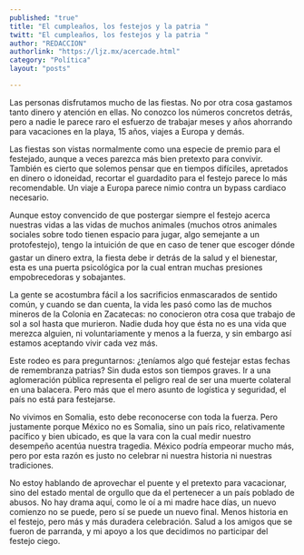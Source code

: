 ```yaml
---
published: "true"
title: "El cumpleaños, los festejos y la patria "
twitt: "El cumpleaños, los festejos y la patria "
author: "REDACCION"
authorlink: "https://ljz.mx/acercade.html"
category: "Política"
layout: "posts"

---
```



Las personas disfrutamos mucho de las fiestas. No por otra cosa gastamos tanto dinero y atención en ellas. No conozco los números concretos detrás, pero a nadie le parece raro el esfuerzo de trabajar meses y años ahorrando para vacaciones en la playa, 15 años, viajes a Europa y demás.  

  Las fiestas son vistas normalmente como una especie de premio para el festejado, aunque a veces parezca más bien pretexto para convivir. También es cierto que solemos pensar que en tiempos difíciles, apretados en dinero o idoneidad, recortar el guardadito para el festejo parece lo más recomendable. Un viaje a Europa parece nimio contra un bypass cardiaco necesario.



  Aunque estoy convencido de que postergar siempre el festejo acerca nuestras vidas a las vidas de muchos animales (muchos otros animales sociales sobre todo tienen espacio para jugar, algo semejante a un protofestejo), tengo la intuición de que en caso de tener que escoger dónde gastar un dinero extra, la fiesta debe ir detrás de la salud y el bienestar, esta es una puerta psicológica por la cual entran muchas presiones empobrecedoras y sobajantes.



  La gente se acostumbra fácil a los sacrificios enmascarados de sentido común, y cuando se dan cuenta, la vida les pasó como las de muchos mineros de la Colonia en Zacatecas: no conocieron otra cosa que trabajo de sol a sol hasta que murieron. Nadie duda hoy que ésta no es una vida que merezca alguien, ni voluntariamente y menos a la fuerza, y sin embargo así estamos aceptando vivir cada vez más.



  Este rodeo es para preguntarnos: ¿teníamos algo qué festejar estas fechas de remembranza patrias? Sin duda estos son tiempos graves. Ir a una aglomeración pública representa el peligro real de ser una muerte colateral en una balacera. Pero más que el mero asunto de logística y seguridad, el país no está para festejarse.



  No vivimos en Somalia, esto debe reconocerse con toda la fuerza. Pero justamente porque México no es Somalia, sino un país rico, relativamente pacífico y bien ubicado, es que la vara con la cual medir nuestro desempeño acentúa nuestra tragedia. México podría empeorar mucho más, pero por esta razón es justo no celebrar ni nuestra historia ni nuestras tradiciones.



  No estoy hablando de aprovechar el puente y el pretexto para vacacionar, sino del estado mental de orgullo que da el pertenecer a un país poblado de abusos. No hay drama aquí, como le oí a mi madre hace días, un nuevo comienzo no se puede, pero sí se puede un nuevo final. Menos historia en el festejo, pero más y más duradera celebración. Salud a los amigos que se fueron de parranda, y mi apoyo a los que decidimos no participar del festejo ciego.


